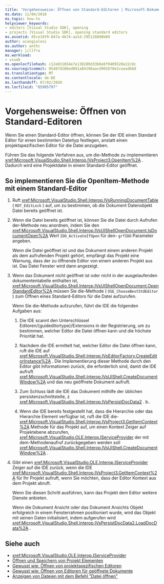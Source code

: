 ```yaml
---
title: 'Vorgehensweise: Öffnen von Standard-Editoren | Microsoft-Dokumentation'
ms.date: 11/04/2016
ms.topic: how-to
helpviewer_keywords:
- editors [Visual Studio SDK], opening
- projects [Visual Studio SDK], opening standard editors
ms.assetid: d5ce10f9-047a-4b74-aa1d-295128898b89
author: acangialosi
ms.author: anthc
manager: jillfra
ms.workload:
- vssdk
ms.openlocfilehash: c12e831654e7e138289d33b6e6f0409328e22c8c
ms.sourcegitcommit: 05487d286ed891a04196aacd965870e2ceaadb68
ms.translationtype: MT
ms.contentlocale: de-DE
ms.lasthandoff: 07/02/2020
ms.locfileid: "85905797"
---
```

# <a name="how-to-open-standard-editors"></a>Vorgehensweise: Öffnen von Standard-Editoren
Wenn Sie einen Standard-Editor öffnen, können Sie der IDE einen Standard Editor für einen bestimmten Dateityp festlegen, anstatt einen projektspezifischen Editor für die Datei anzugeben.

 Führen Sie das folgende Verfahren aus, um die-Methode zu implementieren <xref:Microsoft.VisualStudio.Shell.Interop.IVsProject3.OpenItem%2A> . Dadurch wird eine Projektdatei in einem Standard-Editor geöffnet.

## <a name="to-implement-the-openitem-method-with-a-standard-editor"></a>So implementieren Sie die OpenItem-Methode mit einem Standard-Editor

1. Ruft <xref:Microsoft.VisualStudio.Shell.Interop.IVsRunningDocumentTable> ( `RDT_EditLock` ) auf, um zu bestimmen, ob die Dokument Datenobjekt Datei bereits geöffnet ist.

2. Wenn die Datei bereits geöffnet ist, können Sie die Datei durch Aufrufen der-Methode neu anordnen, indem Sie den <xref:Microsoft.VisualStudio.Shell.Interop.IVsUIShellOpenDocument.IsDocumentOpen%2A> Wert `IDO_ActivateIfOpen` für den- `grfIDO` Parameter angeben.

     Wenn die Datei geöffnet ist und das Dokument einem anderen Projekt als dem aufrufenden Projekt gehört, empfängt das Projekt eine Warnung, dass der zu öffnende Editor von einem anderen Projekt aus ist. Das Datei Fenster wird dann angezeigt.

3. Wenn das Dokument nicht geöffnet ist oder nicht in der ausgelaufenden dokumententabelle enthalten ist, <xref:Microsoft.VisualStudio.Shell.Interop.IVsUIShellOpenDocument.OpenStandardEditor%2A> müssen Sie die-Methode ( `OSE_ChooseBestStdEditor` ) zum Öffnen eines Standard-Editors für die Datei aufzurufen.

     Wenn Sie die-Methode aufzurufen, führt die IDE die folgenden Aufgaben aus:

    1. Die IDE scannt den Unterschlüssel Editoren/{guideditortype}/Extensions in der Registrierung, um zu bestimmen, welcher Editor die Datei öffnen kann und die höchste Priorität hat.

    2. Nachdem die IDE ermittelt hat, welcher Editor die Datei öffnen kann, ruft die IDE auf <xref:Microsoft.VisualStudio.Shell.Interop.IVsEditorFactory.CreateEditorInstance%2A> . Die Implementierung dieser Methode durch den Editor gibt Informationen zurück, die erforderlich sind, damit die IDE aufruft <xref:Microsoft.VisualStudio.Shell.Interop.IVsUIShell.CreateDocumentWindow%2A> und das neu geöffnete Dokument aufruft.

    3. Zum Schluss lädt die IDE das Dokument mithilfe der üblichen persistenzschnittstelle, z <xref:Microsoft.VisualStudio.Shell.Interop.IVsPersistDocData2> . b..

    4. Wenn die IDE bereits festgestellt hat, dass die Hierarchie oder das Hierarchie Element verfügbar ist, ruft die IDE die- <xref:Microsoft.VisualStudio.Shell.Interop.IVsProject3.GetItemContext%2A> Methode für das Projekt auf, um einen Kontext Zeiger auf Projektebene abzurufen, <xref:Microsoft.VisualStudio.OLE.Interop.IServiceProvider> der mit dem-Methodenaufruf zurückgegeben werden soll <xref:Microsoft.VisualStudio.Shell.Interop.IVsUIShell.CreateDocumentWindow%2A> .

4. Gibt einen <xref:Microsoft.VisualStudio.OLE.Interop.IServiceProvider> Zeiger auf die IDE zurück, wenn die IDE <xref:Microsoft.VisualStudio.Shell.Interop.IVsProject3.GetItemContext%2A> für Ihr Projekt aufruft, wenn Sie möchten, dass der Editor Kontext aus dem Projekt abruft.

     Wenn Sie diesen Schritt ausführen, kann das Projekt dem Editor weitere Dienste anbieten.

     Wenn die Dokument Ansicht oder das Dokument Ansichts Objekt erfolgreich in einem Fensterrahmen positioniert wurde, wird das Objekt mit seinen Daten initialisiert, indem aufgerufen wird <xref:Microsoft.VisualStudio.Shell.Interop.IVsPersistDocData2.LoadDocData%2A> .

## <a name="see-also"></a>Siehe auch
- <xref:Microsoft.VisualStudio.OLE.Interop.IServiceProvider>
- [Öffnen und Speichern von Projekt Elementen](../extensibility/internals/opening-and-saving-project-items.md)
- [Gewusst wie: Öffnen von projektspezifischen Editoren](../extensibility/how-to-open-project-specific-editors.md)
- [Gewusst wie: Öffnen von Editoren für geöffnete Dokumente](../extensibility/how-to-open-editors-for-open-documents.md)
- [Anzeigen von Dateien mit dem Befehl "Datei öffnen"](../extensibility/internals/displaying-files-by-using-the-open-file-command.md)

